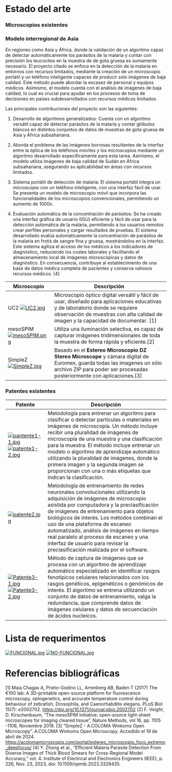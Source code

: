 # Estado del arte
### Microscopios existentes
### Modelo interregional de Asia
En regiones como Asia y África, donde la validación de un algoritmo capaz de detectar automáticamente los parásitos de la malaria y contar con precisión los leucocitos en la muestra de de gota gruesa es sumamente necesario. El proyecto citado se enfoca en la detección de la malaria en entornos con recursos limitados, mediante la creación de un microscopio portátil y un teléfono inteligente capaces de producir solo imágenes de baja calidad. Este método puede abordar la escasez de personal y equipos médicos. Asimismo, el modelo cuenta con el análisis de imágenes de baja calidad, lo cual es crucial para ayudar en los procesos de toma de decisiones en países subdesarrollados con recursos médicos limitados.

Las principales contribuciones del proyecto son las siguientes:

1. Desarrollo de algoritmos generalizados: Cuenta con un algoritmo versátil capaz de detectar parásitos de la malaria y contar glóbulos blancos en distintos conjuntos de datos de muestras de gota gruesa de Asia y África subsahariana.

2. Aborda el problema de las imágenes borrosas resultantes de la interfaz entre la óptica de los teléfonos móviles y los microscopios mediante un algoritmo desarrollado específicamente para esta tarea. Asimismo, el modelo utiliza imágenes de baja calidad de Sudán en África subsahariana, asegurando su aplicabilidad en áreas con recursos limitados.

2. Sistema portátil de detección de malaria: El sistema portátil integra un microscopio con un teléfono inteligente, con una interfaz fácil de usar. Se presenta un modelo de microscopio móvil que incorpora las funcionalidades de los microscopios convencionales, permitiendo un aumento de 1000x.

3. Evaluación automática de la concentración de parásitos: Se ha creado una interfaz gráfica de usuario (IGU) eficiente y fácil de usar para la detección automática de la malaria, permitiendo a los usuarios remotos crear perfiles personales y cargar resultados de pruebas. El sistema desarrollado evalúa automáticamente la concentración de parásitos de la malaria en frotis de sangre fina y gruesa, mostrándolos en la interfaz. Este sistema agiliza el acceso de los médicos a los indicadores de diagnóstico, reduciendo los costes laborales y facilitando el almacenamiento local de imágenes microscópicas y datos de diagnóstico. En consecuencia, contribuye al establecimiento de una base de datos médica completa de pacientes y conserva valiosos recursos médicos. [4]


| Microscopio | Descripción |
|-------------|-------------|
| UC2 [![UC2.jpg](https://i.postimg.cc/TYQ3Bx6S/UC2.jpg)](https://postimg.cc/MvMwjhXb) | Microscopio óptico digital versátil y fácil de usar, diseñado para aplicaciones educativas y de laboratorio donde se requiere observación de muestras con alta calidad de imagen y la capacidad de documentar. [1]|
| mesoSPIM [![mesoSPIM.png](https://i.postimg.cc/BQqJszZK/mesoSPIM.png)](https://postimg.cc/9zN6YJ7m) | Utiliza una iluminación selectiva,  es capaz de capturar imágenes tridimensionales de toda la muestra de forma rápida y eficiente.[2] |
| SimpleZ [![SimpleZ.jpg](https://i.postimg.cc/vZZfKM42/SimpleZ.jpg)](https://postimg.cc/0bhz6Td7) | Basado en el **Estereo Microscopio DZ Stereo Microscope** y cámara digital de Euromex, guarda todas las imagenes un sólo archivo ZIP para poder ser procesadas posteriormente con aplicaciones.[3] |
### Patentes existentes
| Patente | Descripción |
|-------------|-------------|
| [![pantente1-1.jpg](https://i.postimg.cc/DfxwcjWn/pantente1-1.jpg)](https://postimg.cc/6TGKWhLm) [![patente1-2.jpg](https://i.postimg.cc/tRkYMRc0/patente1-2.jpg)](https://postimg.cc/K4KGKbFQ) |Metodología para entrenar un algoritmo para clasificar o detectar partículas o materiales en imágenes de microscopía. Un método incluye recibir una pluralidad de imágenes de microscopía de una muestra y una clasificación para la muestra. El método incluye entrenar un modelo o algoritmo de aprendizaje automático utilizando la pluralidad de imágenes, donde la primera imagen y la segunda imagen se proporcionan con una o más etiquetas que indican la clasificación. |
|[![patente2.jpg](https://i.postimg.cc/j5k6GXWn/patente2.jpg)](https://postimg.cc/ygcSR0y7) | Metodología de entrenamiento de redes neuronales convolucionales utilizando la adquisición de imágenes de microscopio asistida por computadora y la preclasificación de imágenes de entrenamiento para objetos biológicos de interés. Los métodos combinan el uso de una plataforma de escaneo automatizado, análisis de imágenes en tiempo real paralelo al proceso de escaneo y una interfaz de usuario para revisar la preclasificación realizada por el software.|
| [![Patente3-1.jpg](https://i.postimg.cc/CxcKccrj/Patente3-1.jpg)](https://postimg.cc/bZ28J9hJ) [![Patente3-2.jpg](https://i.postimg.cc/fyYL5Z1L/Patente3-2.jpg)](https://postimg.cc/SYNkx0SF) | Método de captura de imágenes que se procesa con un algoritmo de aprendizaje automático especializado en identificar rasgos fenotípicos celulares relacionados con los rasgos genéticos, epigenéticos o genómicos de interés. El algoritmo se entrena utilizando un conjunto de datos de entrenamiento, valga la redundancia, que comprende datos de imágenes celulares y datos de secuenciación de ácidos nucleicos.|
# Lista de requerimentos
[![FUNCIONAL.jpg](https://i.postimg.cc/XNkY8tcD/FUNCIONAL.jpg)](https://postimg.cc/yWWK6QGF) [![NO-FUNCIONAL.jpg](https://i.postimg.cc/RFzv1T3B/NO-FUNCIONAL.jpg)](https://postimg.cc/cKXq0wM9)
# Referencias bibliográficas
[1] Maia Chagas A, Prieto-Godino LL, Arrenberg AB, Baden T (2017) The €100 lab: A 3D-printable open-source platform for fluorescence microscopy, optogenetics, and accurate temperature control during behaviour of zebrafish, Drosophila, and Caenorhabditis elegans. PLoS Biol 15(7): e2002702. https://doi.org/10.1371/journal.pbio.2002702
[2] F. Voight, D. Kirschenbaum, “The mesoSPIM initiative: open-source light-sheet microscopes for imaging cleared tissue”, Nature Methods, vol 16, pp. 1105 -1108, Noviembre 2019.
[3] “SimpleZ - A.COLOMA Winkoms Open Microscopy”. A.COLOMA Winkoms Open Microscopy. Accedido el 19 de abril de 2024.  https://acolomamicroscopis.com/portal/estereo_microscopio_foco_extremo_deepfocus/
[4]
Y. Zhong et al., “Efficient Malaria Parasite Detection From Diverse Images of Thick Blood Smears for Cross-Regional Model Accuracy,” vol. 4. Institute of Electrical and Electronics Engineers (IEEE), p. 226, Nov. 23, 2023, doi: 10.1109/ojemb.2023.3328435.
